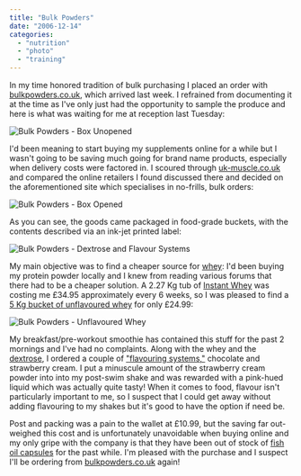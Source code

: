 ```yaml
---
title: "Bulk Powders"
date: "2006-12-14"
categories: 
  - "nutrition"
  - "photo"
  - "training"
---
```


In my time honored tradition of bulk purchasing I placed an order with [bulkpowders.co.uk](http://bulkpowders.co.uk/), which arrived last week. I refrained from documenting it at the time as I've only just had the opportunity to sample the produce and here is what was waiting for me at reception last Tuesday:

![Bulk Powders - Box Unopened](/wp-content/uploads/2006/12/bp_box.jpg)

I'd been meaning to start buying my supplements online for a while but I wasn't going to be saving much going for brand name products, especially when delivery costs were factored in. I scoured through [uk-muscle.co.uk](http://uk-muscle.co.uk/) and compared the online retailers I found discussed there and decided on the aforementioned site which specialises in no-frills, bulk orders:

![Bulk Powders - Box Opened](/wp-content/uploads/2006/12/bp_box_open.jpg)

As you can see, the goods came packaged in food-grade buckets, with the contents described via an ink-jet printed label:

![Bulk Powders - Dextrose and Flavour Systems](/wp-content/uploads/2006/12/bp_dex_flav.jpg)

My main objective was to find a cheaper source for [whey](http://en.wikipedia.org/wiki/Whey_protein): I'd been buying my protein powder locally and I knew from reading various forums that there had to be a cheaper solution. A 2.27 Kg tub of [Instant Whey](http://www.reflex-nutrition.com/sports_nutrition/muscle__size/document_3_2.php) was costing me £34.95 approximately every 6 weeks, so I was pleased to find a [5 Kg bucket of unflavoured whey](http://www.bulkpowders.co.uk/product.php?xProd=41) for only £24.99:

![Bulk Powders - Unflavoured Whey](/wp-content/uploads/2006/12/bp_whey.jpg)

My breakfast/pre-workout smoothie has contained this stuff for the past 2 mornings and I've had no complaints. Along with the whey and the [dextrose](http://en.wikipedia.org/wiki/Dextrose), I ordered a couple of ["flavouring systems,"](http://www.bulkpowders.co.uk/section.php?xSec=20) chocolate and strawberry cream. I put a minuscule amount of the strawberry cream powder into into my post-swim shake and was rewarded with a pink-hued liquid which was actually quite tasty! When it comes to food, flavour isn't particularly important to me, so I suspect that I could get away without adding flavouring to my shakes but it's good to have the option if need be.

Post and packing was a pain to the wallet at £10.99, but the saving far out-weighed this cost and is unfortunately unavoidable when buying online and my only gripe with the company is that they have been out of stock of [fish oil capsules](http://en.wikipedia.org/wiki/Fish_oil) for the past while. I'm pleased with the purchase and I suspect I'll be ordering from [bulkpowders.co.uk](http://www.bulkpowders.co.uk/) again!
